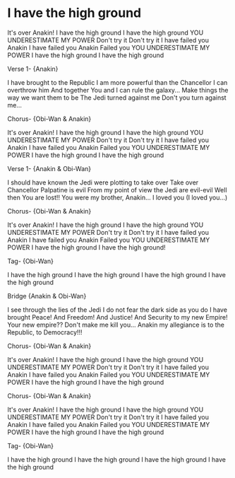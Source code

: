 # I have the high ground

It's over Anakin!
I have the high ground
I have the high ground
YOU UNDERESTIMATE MY POWER
Don't try it
Don't try it
I have failed you Anakin
I have failed you Anakin
Failed you
YOU UNDERESTIMATE MY POWER
I have the high ground
I have the high ground

Verse 1- {Anakin}

I have brought to the Republic
I am more powerful than the Chancellor
I can overthrow him
And together You and I can rule the galaxy...
Make things the way we want them to be
The Jedi turned against me
Don't you turn against me...

Chorus- {Obi-Wan & Anakin}

It's over Anakin!
I have the high ground
I have the high ground
YOU UNDERESTIMATE MY POWER
Don't try it
Don't try it
I have failed you Anakin
I have failed you Anakin
Failed you
YOU UNDERESTIMATE MY POWER
I have the high ground
I have the high ground

Verse 1- {Anakin & Obi-Wan}

I should have known the Jedi were plotting to take over
Take over
Chancellor Palpatine is evil
From my point of view the Jedi are evil-evil
Well then You are lost!!
You were my brother, Anakin...
I loved you (I loved you...)

Chorus- {Obi-Wan & Anakin}

It's over Anakin!
I have the high ground
I have the high ground
YOU UNDERESTIMATE MY POWER
Don't try it
Don't try it
I have failed you Anakin
I have failed you Anakin
Failed you
YOU UNDERESTIMATE MY POWER
I have the high ground
I have the high ground!

Tag- {Obi-Wan}

I have the high ground
I have the high ground
I have the high ground
I have the high ground

Bridge {Anakin & Obi-Wan}

I see through the lies of the Jedi
I do not fear the dark side as you do
I have brought Peace! And Freedom!
And Justice! And Security to my new Empire!
Your new empire??
Don't make me kill you...
Anakin my allegiance is to the Republic, to Democracy!!!

Chorus- {Obi-Wan & Anakin}

It's over Anakin!
I have the high ground
I have the high ground
YOU UNDERESTIMATE MY POWER
Don't try it
Don't try it
I have failed you Anakin
I have failed you Anakin
Failed you
YOU UNDERESTIMATE MY POWER
I have the high ground
I have the high ground

Chorus- {Obi-Wan & Anakin}

It's over Anakin!
I have the high ground
I have the high ground
YOU UNDERESTIMATE MY POWER
Don't try it
Don't try it
I have failed you Anakin
I have failed you Anakin
Failed you
YOU UNDERESTIMATE MY POWER
I have the high ground
I have the high ground

Tag- {Obi-Wan}

I have the high ground
I have the high ground
I have the high ground
I have the high ground 
